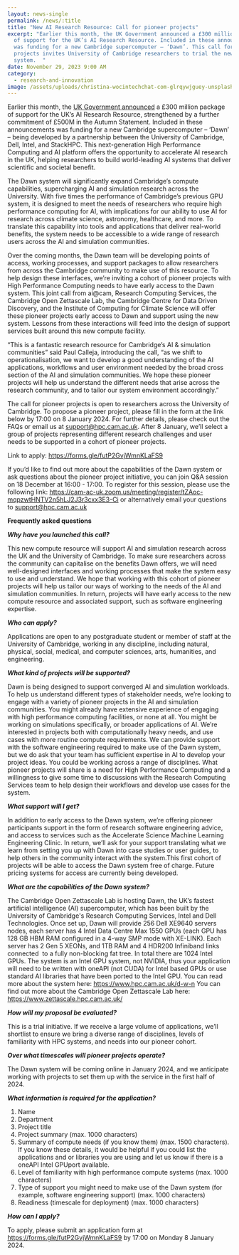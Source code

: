 ```yaml
---
layout: news-single
permalink: /news/:title
title: "New AI Research Resource: Call for pioneer projects"
excerpt: "Earlier this month, the UK Government announced a £300 million package
  of support for the UK’s AI Research Resource. Included in these announcements
  was funding for a new Cambridge supercomputer – ‘Dawn’. This call for pioneer
  projects invites University of Cambridge researchers to trial the new
  system.  "
date: November 29, 2023 9:00 AM
category:
  - research-and-innovation
image: /assets/uploads/christina-wocintechchat-com-glrqywjguey-unsplash.jpg
---
```

Earlier this month, the [UK Government announced](https://www.gov.uk/government/news/technology-secretary-announces-investment-boost-making-british-ai-supercomputing-30-times-more-powerful) a £300 million package of support for the UK’s AI Research Resource, strengthened by a further commitment of £500M in the Autumn Statement. Included in these announcements was funding for a new Cambridge supercomputer – ‘Dawn’ – being developed by a partnership between the University of Cambridge, Dell, Intel, and StackHPC. This next-generation High Performance Computing and AI platform offers the opportunity to accelerate AI research in the UK, helping researchers to build world-leading AI systems that deliver scientific and societal benefit. 

The Dawn system will significantly expand Cambridge’s compute capabilities, supercharging AI and simulation research across the University. With five times the performance of Cambridge’s previous GPU system, it is designed to meet the needs of researchers who require high performance computing for AI, with implications for our ability to use AI for research across climate science, astronomy, healthcare, and more. To translate this capability into tools and applications that deliver real-world benefits, the system needs to be accessible to a wide range of research users across the AI and simulation communities. 

Over the coming months, the Dawn team will be developing points of access, working processes, and support packages to allow researchers from across the Cambridge community to make use of this resource. To help design these interfaces, we’re inviting a cohort of pioneer projects with High Performance Computing needs to have early access to the Dawn system. This joint call from ai@cam, Research Computing Services, the Cambridge Open Zettascale Lab, the Cambridge Centre for Data Driven Discovery, and the Institute of Computing for Climate Science will offer these pioneer projects early access to Dawn and support using the new system. Lessons from these interactions will feed into the design of support services built around this new compute facility.

“This is a fantastic research resource for Cambridge’s AI & simulation communities” said Paul Calleja, introducing the call, “as we shift to operationalisation, we want to develop a good understanding of the AI applications, workflows and user environment needed by the broad cross section of the AI and simulation communities. We hope these pioneer projects will help us understand the different needs that arise across the research community, and to tailor our system environment accordingly.” 

The call for pioneer projects is open to researchers across the University of Cambridge. To propose a pioneer project, please fill in the form at the link below by 17:00 on 8 January 2024. For further details, please check out the FAQs or email us at support@hpc.cam.ac.uk. After 8 January, we’ll select a group of projects representing different research challenges and user needs to be supported in a cohort of pioneer projects. 

Link to apply: <https://forms.gle/futP2GvjWmnKLaFS9> 

If you’d like to find out more about the capabilities of the Dawn system or ask questions about the pioneer project initiative, you can join Q&A session on 18 December at 16:00 - 17:00. To register for this session, please use the following link: <https://cam-ac-uk.zoom.us/meeting/register/tZAoc-mqpzwtHNTV2n5hLJ2J3r3cxx3E3-Ci> or alternatively email your questions to [support@hpc.cam.ac.uk](mailto:support@hpc.cam.ac.uk)    

**Frequently asked questions**

***Why have you launched this call?*** 

This new compute resource will support AI and simulation research across the UK and the University of Cambridge. To make sure researchers across the community can capitalise on the benefits Dawn offers, we will need well-designed interfaces and working processes that make the system easy to use and understand. We hope that working with this cohort of pioneer projects will help us tailor our ways of working to the needs of the AI and simulation communities. In return, projects will have early access to the new compute resource and associated support, such as software engineering expertise. 

***Who can apply?***

Applications are open to any postgraduate student or member of staff at the University of Cambridge, working in any discipline, including natural, physical, social, medical, and computer sciences, arts, humanities, and engineering.

***What kind of projects will be supported?***

Dawn is being designed to support converged AI and simulation workloads. To help us understand different types of stakeholder needs, we’re looking to engage with a variety of pioneer projects in the AI and simulation communities. You might already have extensive experience of engaging with high performance computing facilities, or none at all. You might be working on simulations specifically, or broader applications of AI. We’re interested in projects both with computationally heavy needs, and use cases with more routine compute requirements. We can provide support with the software engineering required to make use of the Dawn system, but we do ask that your team has sufficient expertise in AI to develop your project ideas. You could be working across a range of disciplines. What pioneer projects will share is a need for High Performance Computing and a willingness to give some time to discussions with the Research Computing Services team to help design their workflows and develop use cases for the system.

***What support will I get?***

In addition to early access to the Dawn system, we’re offering pioneer participants support in the form of research software engineering advice, and access to services such as the Accelerate Science Machine Learning Engineering Clinic. In return, we’ll ask for your support translating what we learn from setting you up with Dawn into case studies or user guides, to help others in the community interact with the system.This first cohort of projects will be able to access the Dawn system free of charge. Future pricing systems for access are currently being developed. 

***What are the capabilities of the Dawn system?***

The Cambridge Open Zettascale Lab is hosting Dawn, the UK’s fastest artificial intelligence (AI) supercomputer, which has been built by the University of Cambridge's Research Computing Services, Intel and Dell Technologies. Once set up, Dawn will provide 256 Dell XE9640 servers nodes, each server has 4 Intel Data Centre Max 1550 GPUs (each GPU has 128 GB HBM RAM configured in a 4-way SMP mode with XE-LINK). Each server has 2 Gen 5 XEONs, and 1TB RAM and 4 HDR200 Infiniband links connected  to a fully non-blocking fat tree. In total there are 1024 Intel GPUs. The system is an Intel GPU system, not NVIDIA, thus your application will need to be written with oneAPI (not CUDA) for Intel based GPUs or use standard AI libraries that have been ported to the Intel GPU. You can read more about the system here: <https://www.hpc.cam.ac.uk/d-w-n> You can find out more about the Cambridge Open Zettascale Lab here: <https://www.zettascale.hpc.cam.ac.uk/> 

***How will my proposal be evaluated?***

This is a trial initiative. If we receive a large volume of applications, we’ll shortlist to ensure we bring a diverse range of disciplines, levels of familiarity with HPC systems, and needs into our pioneer cohort. 

***Over what timescales will pioneer projects operate?***

The Dawn system will be coming online in January 2024, and we anticipate working with projects to set them up with the service in the first half of 2024. 

***What information is required for the application?***

1. Name
2. Department
3. Project title
4. Project summary (max. 1000 characters)
5. Summary of compute needs (if you know them) (max. 1500 characters). If you know these details, it would be helpful if you could list the applications and or libraries you are using and let us know if there is a oneAPI Intel GPUport available. 
6. Level of familiarity with high performance compute systems (max. 1000 characters)
7. Type of support you might need to make use of the Dawn system (for example, software engineering support) (max. 1000 characters)
8. Readiness (timescale for deployment) (max. 1000 characters)

***How can I apply?***

To apply, please submit an application form at <https://forms.gle/futP2GvjWmnKLaFS9> by 17:00 on Monday 8 January 2024.